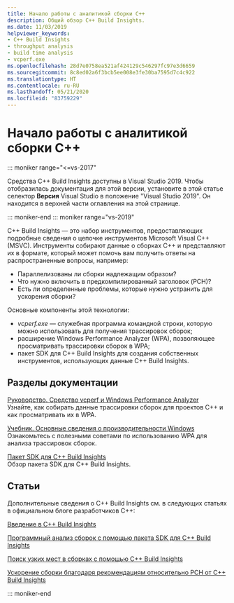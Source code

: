 ```yaml
---
title: Начало работы с аналитикой сборки C++
description: Общий обзор C++ Build Insights.
ms.date: 11/03/2019
helpviewer_keywords:
- C++ Build Insights
- throughput analysis
- build time analysis
- vcperf.exe
ms.openlocfilehash: 28d7e0758ea521af424129c546297fc97e3d6659
ms.sourcegitcommit: 8c8ed02a6f3bcb5ee008e3fe30ba7595d7c4c922
ms.translationtype: HT
ms.contentlocale: ru-RU
ms.lasthandoff: 05/21/2020
ms.locfileid: "83759229"
---
```

# <a name="get-started-with-c-build-insights"></a>Начало работы с аналитикой сборки C++

::: moniker range="<=vs-2017"

Средства C++ Build Insights доступны в Visual Studio 2019. Чтобы отобразилась документация для этой версии, установите в этой статье селектор **Версия** Visual Studio в положение "Visual Studio 2019". Он находится в верхней части оглавления на этой странице.

::: moniker-end
::: moniker range="vs-2019"

C++ Build Insights — это набор инструментов, предоставляющих подробные сведения о цепочке инструментов Microsoft Visual C++ (MSVC). Инструменты собирают данные о сборках C++ и представляют их в формате, который может помочь вам получить ответы на распространенные вопросы, например:

- Параллелизованы ли сборки надлежащим образом?
- Что нужно включить в предкомпилированный заголовок (PCH)?
- Есть ли определенные проблемы, которые нужно устранить для ускорения сборки?

Основные компоненты этой технологии:

- *vcperf.exe* — служебная программа командной строки, которую можно использовать для получения трассировок сборок;
- расширение Windows Performance Analyzer (WPA), позволяющее просматривать трассировки сборок в WPA;
- пакет SDK для C++ Build Insights для создания собственных инструментов, использующих данные C++ Build Insights.

## <a name="documentation-sections"></a>Разделы документации

[Руководство. Средство vcperf и Windows Performance Analyzer](tutorials/vcperf-and-wpa.md)\
Узнайте, как собирать данные трассировки сборок для проектов C++ и как просматривать их в WPA.

[Учебник. Основные сведения о производительности Windows](tutorials/wpa-basics.md)\
Ознакомьтесь с полезными советами по использованию WPA для анализа трассировок сборок.

[Пакет SDK для C++ Build Insights](reference/sdk/overview.md)\
Обзор пакета SDK для C++ Build Insights.

## <a name="articles"></a>Статьи

Дополнительные сведения о C++ Build Insights см. в следующих статьях в официальном блоге разработчиков C++:

[Введение в C++ Build Insights](https://devblogs.microsoft.com/cppblog/introducing-c-build-insights/)

[Программный анализ сборок с помощью пакета SDK для C++ Build Insights](https://devblogs.microsoft.com/cppblog/analyze-your-builds-programmatically-with-the-c-build-insights-sdk/)

[Поиск узких мест в сборках с помощью C++ Build Insights](https://devblogs.microsoft.com/cppblog/finding-build-bottlenecks-with-cpp-build-insights/)

[Ускорение сборки благодаря рекомендациям относительно PCH от C++ Build Insights](https://devblogs.microsoft.com/cppblog/faster-builds-with-pch-suggestions-from-c-build-insights/)

::: moniker-end
